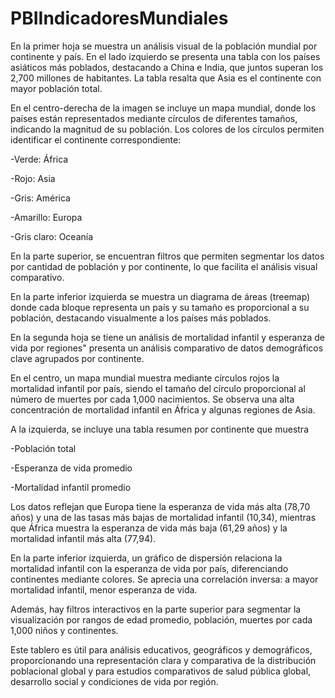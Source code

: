 # PBIIndicadoresMundiales

En la primer hoja se muestra un análisis visual de la población mundial por continente y país. En el lado izquierdo se presenta una tabla con los países asiáticos más poblados, destacando a China e India, que juntos superan los 2,700 millones de habitantes. La tabla resalta que Asia es el continente con mayor población total.

En el centro-derecha de la imagen se incluye un mapa mundial, donde los países están representados mediante círculos de diferentes tamaños, indicando la magnitud de su población. Los colores de los círculos permiten identificar el continente correspondiente:

-Verde: África

-Rojo: Asia

-Gris: América

-Amarillo: Europa

-Gris claro: Oceanía

En la parte superior, se encuentran filtros que permiten segmentar los datos por cantidad de población y por continente, lo que facilita el análisis visual comparativo.

En la parte inferior izquierda se muestra un diagrama de áreas (treemap) donde cada bloque representa un país y su tamaño es proporcional a su población, destacando visualmente a los países más poblados.


En la segunda hoja se tiene un análisis de mortalidad infantil y esperanza de vida por regiones" presenta un análisis comparativo de datos demográficos clave agrupados por continente.

En el centro, un mapa mundial muestra mediante círculos rojos la mortalidad infantil por país, siendo el tamaño del círculo proporcional al número de muertes por cada 1,000 nacimientos. Se observa una alta concentración de mortalidad infantil en África y algunas regiones de Asia.

A la izquierda, se incluye una tabla resumen por continente que muestra

-Población total

-Esperanza de vida promedio

-Mortalidad infantil promedio

Los datos reflejan que Europa tiene la esperanza de vida más alta (78,70 años) y una de las tasas más bajas de mortalidad infantil (10,34), mientras que África muestra la esperanza de vida más baja (61,29 años) y la mortalidad infantil más alta (77,94).

En la parte inferior izquierda, un gráfico de dispersión relaciona la mortalidad infantil con la esperanza de vida por país, diferenciando continentes mediante colores. Se aprecia una correlación inversa: a mayor mortalidad infantil, menor esperanza de vida.

Además, hay filtros interactivos en la parte superior para segmentar la visualización por rangos de edad promedio, población, muertes por cada 1,000 niños y continentes.

Este tablero es útil para análisis educativos, geográficos y demográficos, proporcionando una representación clara y comparativa de la distribución poblacional global y para estudios comparativos de salud pública global, desarrollo social y condiciones de vida por región.
